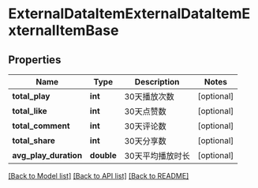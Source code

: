 # ExternalDataItemExternalDataItemExternalItemBase

## Properties
Name | Type | Description | Notes
------------ | ------------- | ------------- | -------------
**total_play** | **int** | 30天播放次数 | [optional] 
**total_like** | **int** | 30天点赞数 | [optional] 
**total_comment** | **int** | 30天评论数 | [optional] 
**total_share** | **int** | 30天分享数 | [optional] 
**avg_play_duration** | **double** | 30天平均播放时长 | [optional] 

[[Back to Model list]](../README.md#documentation-for-models) [[Back to API list]](../README.md#documentation-for-api-endpoints) [[Back to README]](../README.md)

